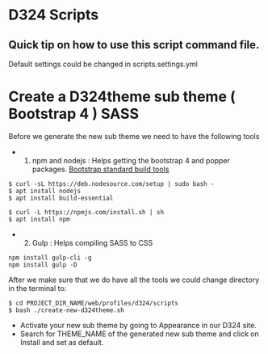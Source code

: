 # D324 Scripts

## Quick tip on how to use this script command file.

Default settings could be changed in scripts.settings.yml

# Create a D324theme sub theme ( Bootstrap 4 ) SASS

Before we generate the new sub theme we need to have the following tools
* 1. npm and nodejs : Helps getting the bootstrap 4 and popper packages. 
        [Bootstrap standard build tools](https://getbootstrap.com/docs/4.0/getting-started/build-tools/)
```
$ curl -sL https://deb.nodesource.com/setup | sudo bash -
$ apt install nodejs
$ apt install build-essential

$ curl -L https://npmjs.com/install.sh | sh
$ apt install npm
```

* 2. Gulp : Helps compiling SASS to CSS
```
npm install gulp-cli -g
npm install gulp -D
```

After we make sure that we do have all the tools we could change directory
 in the terminal to:

```
$ cd PROJECT_DIR_NAME/web/profiles/d324/scripts
$ bash ./create-new-d324theme.sh
```

* Activate your new sub theme by going to Appearance in our D324 site.
* Search for THEME_NAME of the generated new sub theme and click on Install
 and set as default.
